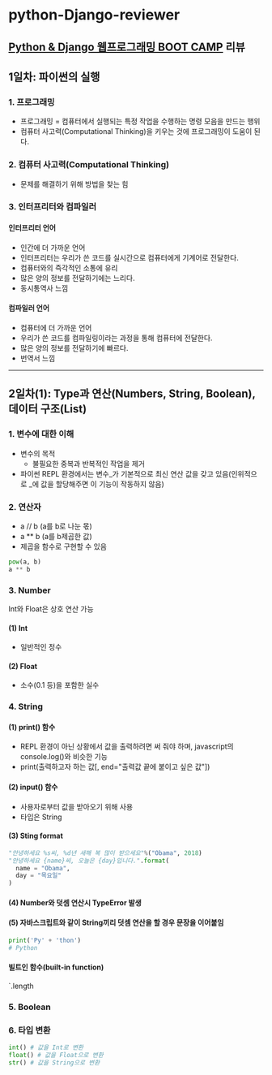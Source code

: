 # python-Django-reviewer
[Python & Django 웹프로그래밍 BOOT CAMP](https://fastcampus.teachable.com/courses/enrolled/277684) 리뷰
---
## 1일차: 파이썬의 실행
### 1. 프로그래밍
* 프로그래밍 = 컴퓨터에서 실행되는 특정 작업을 수행하는 명령 모음을 만드는 행위
* 컴퓨터 사고력(Computational Thinking)을 키우는 것에 프로그래밍이 도움이 된다.
### 2. 컴퓨터 사고력(Computational Thinking)
* 문제를 해결하기 위해 방법을 찾는 힘
### 3. 인터프리터와 컴파일러
#### 인터프리터 언어
* 인간에 더 가까운 언어
* 인터프리터는 우리가 쓴 코드를 실시간으로 컴퓨터에게 기계어로 전달한다.
* 컴퓨터와의 즉각적인 소통에 유리
* 많은 양의 정보를 전달하기에는 느리다.
* 동시통역사 느낌
#### 컴파일러 언어
* 컴퓨터에 더 가까운 언어
* 우리가 쓴 코드를 컴파일링이라는 과정을 통해 컴퓨터에 전달한다.
* 많은 양의 정보를 전달하기에 빠르다.
* 번역서 느낌
---
## 2일차(1): Type과 연산(Numbers, String, Boolean), 데이터 구조(List)
### 1. 변수에 대한 이해
* 변수의 목적
  * 불필요한 중복과 반복적인 작업을 제거
* 파이썬 REPL 환경에서는 변수_가 기본적으로 최신 연산 값을 갖고 있음(인위적으로 _에 값을 할당해주면 이 기능이 작동하지 않음)
### 2. 연산자
* a // b (a를 b로 나눈 몫)
* a ** b (a를 b제곱한 값)
* 제곱을 함수로 구현할 수 있음
```python
pow(a, b)
a ** b 
```
### 3. Number
Int와 Float은 상호 연산 가능
#### (1) Int
* 일반적인 정수
#### (2) Float
* 소수(0.1 등)을 포함한 실수
### 4. String
#### (1) print() 함수
  * REPL 환경이 아닌 상황에서 값을 출력하려면 써 줘야 하며, javascript의 console.log()와 비슷한 기능
  * print(출력하고자 하는 값[, end="출력값 끝에 붙이고 싶은 값"])
#### (2) input() 함수
  * 사용자로부터 값을 받아오기 위해 사용
  * 타입은 String
#### (3) Sting format
  ```python
  "안녕하세요 %s씨, %d년 새해 복 많이 받으세요"%("Obama", 2018)
  "안녕하세요 {name}씨, 오늘은 {day}입니다.".format(
    name = "Obama",
    day = "목요일"
  )
  ```
#### (4) Number와 덧셈 연산시 TypeError 발생
#### (5) 자바스크립트와 같이 String끼리 덧셈 연산을 할 경우 문장을 이어붙임
  ```python
  print('Py' + 'thon')
  # Python
  ```
#### 빌트인 함수(built-in function)
  `.length
### 5. Boolean

### 6. 타입 변환
```python
int() # 값을 Int로 변환
float() # 값을 Float으로 변환
str() # 값을 String으로 변환
```

